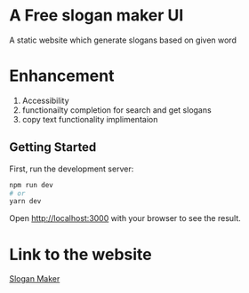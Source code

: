 
# A Free slogan maker UI 

A static website which generate slogans based on given word

# Enhancement 
1. Accessibility
2. functionailty completion for search and get slogans
3. copy text functionality implimentaion 

## Getting Started

First, run the development server:

```bash
npm run dev
# or
yarn dev
```

Open [http://localhost:3000](http://localhost:3000) with your browser to see the result.

# Link to the website
[Slogan Maker](accessibility-trials-8owbltkjn-shrilakshmishastry.vercel.app)